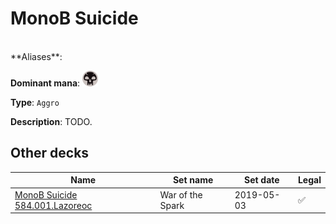 <!-- This page is automatically generated by Myr: do not update it manually. Changes directly applied here will be lost. -->
# MonoB Suicide
<br/>
**Aliases**: 

**Dominant mana**: <img src="../resources/images/mana/B.png" width="25"/>

**Type**: `Aggro`

**Description**: TODO.








## **Other decks**

| Name | Set name | Set date | Legal |
| -----| -------- | -------- | ----- |
| [MonoB Suicide 584.001.Lazoreoc](https://www.mtggoldfish.com/deck/4351098) | War of the Spark | 2019-05-03 | ✅ |



